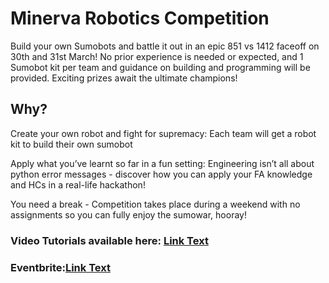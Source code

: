 # Minerva Robotics Competition

Build your own Sumobots and battle it out in an epic 851 vs 1412 faceoff on 30th and 31st March! No prior experience is needed or expected, and 1 Sumobot kit per team and guidance on building and programming will be provided. Exciting prizes await the ultimate champions!


## Why?

Create your own robot and fight for supremacy: Each team will get a robot kit to build their own sumobot


Apply what you’ve learnt so far in a fun setting: Engineering isn’t all about python error messages - discover how you can apply your FA knowledge and HCs in a real-life hackathon!


You need a break - Competition takes place during a weekend with no assignments so you can fully enjoy the sumowar, hooray!

### Video Tutorials available here: [Link Text](https://www.youtube.com/playlist?list=PLr9Mk8Hu8V_WuZmykCYZbqNIy6eePRSwI)
### Eventbrite:[Link Text](https://www.eventbrite.com/e/robowars-a-battle-of-the-residence-halls-851-vs-1412-tickets-44428950186)


